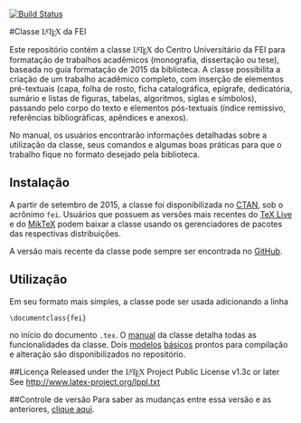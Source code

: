 [![Build Status](https://travis-ci.org/douglasrizzo/Classe-Latex-FEI.svg?branch=master)](https://travis-ci.org/douglasrizzo/Classe-Latex-FEI)

#Classe <span class="texhtml" style="font-family: 'CMU Serif', cmr10, LMRoman10-Regular, 'Nimbus Roman No9 L', 'Times New Roman', Times, serif;">L<span style="text-transform: uppercase; font-size: 70%; margin-left: -0.36em; vertical-align: 0.3em; line-height: 0; margin-right: -0.15em;">a</span>T<span style="text-transform: uppercase; margin-left: -0.1667em; vertical-align: -0.5ex; line-height: 0; margin-right: -0.125em;">e</span>X</span> da FEI

Este repositório contém a classe <span class="texhtml" style="font-family: 'CMU Serif', cmr10, LMRoman10-Regular, 'Nimbus Roman No9 L', 'Times New Roman', Times, serif;">L<span style="text-transform: uppercase; font-size: 70%; margin-left: -0.36em; vertical-align: 0.3em; line-height: 0; margin-right: -0.15em;">a</span>T<span style="text-transform: uppercase; margin-left: -0.1667em; vertical-align: -0.5ex; line-height: 0; margin-right: -0.125em;">e</span>X</span> do Centro Universitário da FEI para formatação de trabalhos acadêmicos (monografia, dissertação ou tese), baseada no guia formatação de 2015 da biblioteca. A classe possibilita a criação de um trabalho acadêmico completo, com inserção de elementos pré-textuais (capa, folha de rosto, ficha catalográfica, epígrafe, dedicatória, sumário e listas de figuras, tabelas, algoritmos, siglas e símbolos), passando pelo corpo do texto e elementos pós-textuais (índice remissivo, referências bibliográficas, apêndices e anexos).

No manual, os usuários encontrarão informações detalhadas sobre a utilização da classe, seus comandos e algumas boas práticas para que o trabalho fique no formato desejado pela biblioteca.

## Instalação
A partir de setembro de 2015, a classe foi disponibilizada no [CTAN][fei-ctan], sob o acrônimo `fei`. Usuários que possuem as versões mais recentes do [TeX Live][texlive] e do [MikTeX][miktex] podem baixar a classe usando os gerenciadores de pacotes das respectivas distribuições.

A versão mais recente da classe pode sempre ser encontrada no [GitHub][latex-fei].

## Utilização
Em seu formato mais simples, a classe pode ser usada adicionando a linha

    \documentclass{fei}

no início do documento `.tex`. O [manual][manual] da classe detalha todas as funcionalidades da classe. Dois [modelos][template] [básicos][template-sublist] prontos para compilação e alteração são disponibilizados no repositório.

##Licença
Released under the <span class="texhtml" style="font-family: 'CMU Serif', cmr10, LMRoman10-Regular, 'Nimbus Roman No9 L', 'Times New Roman', Times, serif;">L<span style="text-transform: uppercase; font-size: 70%; margin-left: -0.36em; vertical-align: 0.3em; line-height: 0; margin-right: -0.15em;">a</span>T<span style="text-transform: uppercase; margin-left: -0.1667em; vertical-align: -0.5ex; line-height: 0; margin-right: -0.125em;">e</span>X</span> Project Public License v1.3c or later
See http://www.latex-project.org/lppl.txt

##Controle de versão
Para saber as mudanças entre essa versão e as anteriores, [clique aqui](https://github.com/douglasrizzo/Classe-Latex-FEI/commits/master).

[fei-ctan]: http://ctan.org/pkg/fei
[texlive]: https://www.tug.org/texlive/
[miktex]: http://miktex.org/
[latex-fei]: https://github.com/douglasrizzo/Classe-Latex-FEI
[manual]: http://mirrors.ctan.org/macros/latex/contrib/fei/fei.pdf
[template]: https://raw.githubusercontent.com/douglasrizzo/Classe-Latex-FEI/master/fei-template.tex
[template-sublist]: https://raw.githubusercontent.com/douglasrizzo/Classe-Latex-FEI/master/fei-template-sublist.tex
